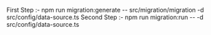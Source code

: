 First Step :- npm run migration:generate -- src/migration/migration -d src/config/data-source.ts
Second Step :- npm run migration:run -- -d src/config/data-source.ts